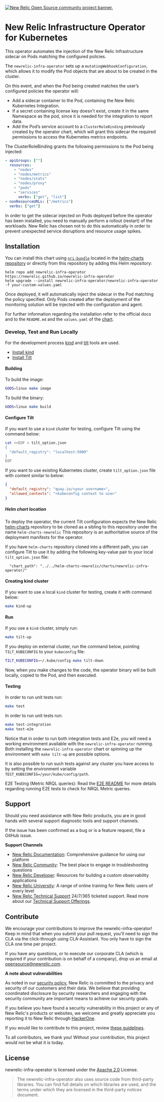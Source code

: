 <a href="https://opensource.newrelic.com/oss-category/#community-project"><picture><source media="(prefers-color-scheme: dark)" srcset="https://github.com/newrelic/opensource-website/raw/main/src/images/categories/dark/Community_Project.png"><source media="(prefers-color-scheme: light)" srcset="https://github.com/newrelic/opensource-website/raw/main/src/images/categories/Community_Project.png"><img alt="New Relic Open Source community project banner." src="https://github.com/newrelic/opensource-website/raw/main/src/images/categories/Community_Project.png"></picture></a>

# New Relic Infrastructure Operator for Kubernetes

This operator automates the injection of the New Relic Infrastructure sidecar on Pods matching the configured policies.

The `newrelic-infra-operator` sets up a `mutatingWebhookConfiguration`, which allows it to modify the Pod objects that are
about to be created in the cluster.

On this event, and when the Pod being created matches the user’s configured policies the operator will:

 - Add a sidecar container to the Pod, containing the New Relic Kubernetes Integration.
 - If a secret containing license key doesn't exist, create it in the same Namespace as the pod,
   since it is needed for the integration to report data.
 - Add the Pod’s service account to a `ClusterRoleBinding` previously created by the operator chart, which will grant this
   sidecar the required permissions to access the Kubernetes metrics endpoints. 
   

The ClusterRoleBinding grants the following permissions to the Pod being injected:
```yaml
- apiGroups: [""]
  resources:
    - "nodes"
    - "nodes/metrics"
    - "nodes/stats"
    - "nodes/proxy"
    - "pods"
    - "services"
      verbs: ["get", "list"]
- nonResourceURLs: ["/metrics"]
  verbs: ["get"]
```

In order to get the sidecar injected on Pods deployed before the operator has been installed, you need to manually
perform a rollout (restart) of the workloads. New Relic has chosen not to do this automatically in order to prevent 
unexpected service disruptions and resource usage spikes.

## Installation

You can install this chart using [`nri-bundle`](https://github.com/newrelic/helm-charts/tree/master/charts/nri-bundle) located in the
[helm-charts repository](https://github.com/newrelic/helm-charts) or directly from this repository by adding this Helm repository:

```shell
helm repo add newrelic-infra-operator https://newrelic.github.io/newrelic-infra-operator
helm upgrade --install newrelic-infra-operator/newrelic-infra-operator -f your-custom-values.yaml
```

Once deployed, it will automatically inject the sidecar in the Pod matching the policy specified.
Only Pods created after the deployment of the monitoring solution will be injected with the configuration and agent.

For further information regarding the installation refer to the official docs and to the `README.md` 
and the `values.yaml` of the [chart](https://github.com/newrelic/newrelic-infra-operator/tree/master/charts/newrelic-infra-operator).

### Develop, Test and Run Locally

For the development process [kind](https://kind.sigs.k8s.io) and [tilt](https://tilt.dev/) tools are used.

* [Install kind](https://kind.sigs.k8s.io/docs/user/quick-start/#installation)
* [Install Tilt](https://docs.tilt.dev/install.html)

#### Building

To build the image:
```sh
GOOS=linux make image
```

To build the binary:
```sh
GOOS=linux make build
```

#### Configure Tilt

If you want to use a `kind` cluster for testing, configure Tilt using the command below:

```sh
cat <<EOF > tilt_option.json
{
  "default_registry": "localhost:5000"
}
EOF
```

If you want to use existing Kubernetes cluster, create `tilt_option.json` file with content similar to below:

```json
{
  "default_registry": "quay.io/<your username>",
  "allowed_contexts": "<kubeconfig context to use>"
}
```

##### Helm chart location

To deploy the operator, the current Tilt configuration expects the New Relic 
[helm-charts](https://github.com/newrelic/helm-charts) repository to be
cloned as a sibling to this repository under the name `helm-charts-newrelic`
This repository is an authoritative source of the deployment manifests for the operator.

If you have `helm-charts` repository cloned into a different path, you can configure Tilt to use it by adding the
following key-value pair to your local `tilt_option.json` file:

```
  "chart_path": "../../helm-charts-newrelic/charts/newrelic-infra-operator/"
```

#### Creating kind cluster

If you want to use a local `kind` cluster for testing, create it with command below:

```sh
make kind-up
```

#### Run

If you use a `kind` cluster, simply run:

```sh
make tilt-up
```

If you deploy on external cluster, run the command below, pointing `TILT_KUBECONFIG` to your `kubeconfig` file:

```sh
TILT_KUBECONFIG=~/.kube/config make tilt-down
```

Now, when you make changes to the code, the operator binary will be built locally, copied to the Pod, and then executed.

#### Testing

In order to run unit tests run:
```sh
make test
```
In order to run unit tests run:

```sh
make test-integration
make test-e2e
```

Notice that in order to run both integration tests and E2e, you will need a working environment available with the
`newrelic-infra-operator` running. 
Both installing the `newrelic-infra-operator` chart or spinning up the environment with `make tilt-up` are possible options.

It is also possible to run such tests against any cluster you have access to by setting the environment variable
`TEST_KUBECONFIG=/your/kube/config/path`. 

E2E Testing (Metric NRQL queries):
Read the [E2E README](./e2e/README.md) for more details regarding running E2E tests to check for NRQL Metric queries.

## Support

Should you need assistance with New Relic products, you are in good hands with several support diagnostic tools and support channels.

If the issue has been confirmed as a bug or is a feature request, file a GitHub issue.

**Support Channels**

* [New Relic Documentation](https://docs.newrelic.com): Comprehensive guidance for using our platform
* [New Relic Community](https://forum.newrelic.com/t/eks-fargate-integration/148947): The best place to engage in troubleshooting questions
* [New Relic Developer](https://developer.newrelic.com/): Resources for building a custom observability applications
* [New Relic University](https://learn.newrelic.com/): A range of online training for New Relic users of every level
* [New Relic Technical Support](https://support.newrelic.com/) 24/7/365 ticketed support. Read more about our [Technical Support Offerings](https://docs.newrelic.com/docs/licenses/license-information/general-usage-licenses/support-plan).

## Contribute

We encourage your contributions to improve the newrelic-infra-operator! Keep in mind that when you submit your pull request,
you'll need to sign the CLA via the click-through using CLA-Assistant. You only have to sign the CLA one time per 
project.

If you have any questions, or to execute our corporate CLA (which is required if your contribution is on behalf of a
company), drop us an email at opensource@newrelic.com.

**A note about vulnerabilities**

As noted in our [security policy](../../security/policy), New Relic is committed to the privacy and security of our
customers and their data. We believe that providing coordinated disclosure by security researchers and engaging with
the security community are important means to achieve our security goals.

If you believe you have found a security vulnerability in this project or any of New Relic's products or websites,
we welcome and greatly appreciate you reporting it to New Relic through [HackerOne](https://hackerone.com/newrelic).

If you would like to contribute to this project, review [these guidelines](./CONTRIBUTING.md).

To all contributors, we thank you!  Without your contribution, this project would not be what it is today.

## License

newrelic-infra-operator is licensed under the [Apache 2.0](http://apache.org/licenses/LICENSE-2.0.txt) License.

> The newrelic-infra-operator also uses source code from third-party libraries. 
> You can find full details on which libraries are used, and the terms under which they are licensed in the third-party 
> notices document.
